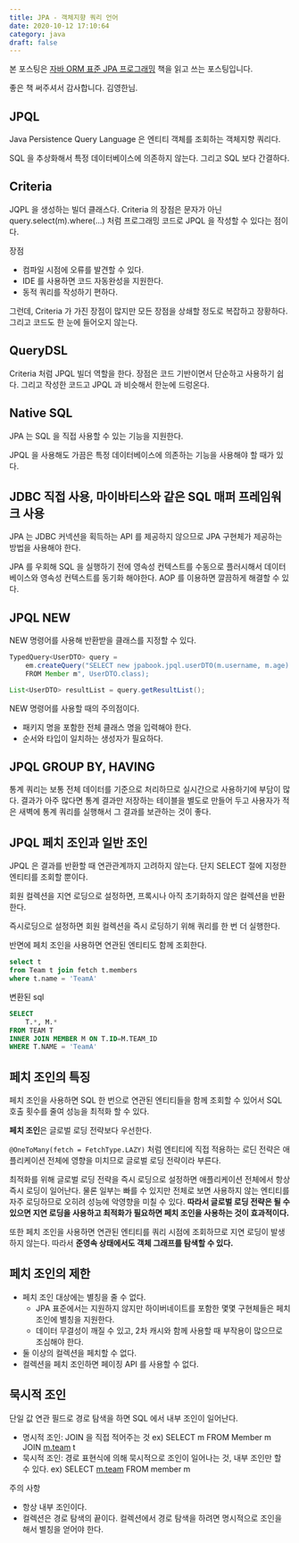 ```yaml
---
title: JPA - 객체지향 쿼리 언어
date: 2020-10-12 17:10:64
category: java
draft: false
---
```


본 포스팅은 [자바 ORM 표준 JPA 프로그래밍](https://www.aladin.co.kr/shop/wproduct.aspx?itemid=62681446) 책을 읽고 쓰는 포스팅입니다.

좋은 책 써주셔서 감사합니다. 김영한님.

## JPQL

Java Persistence Query Language 은 엔티티 객체를 조회하는 객체지향 쿼리다.

SQL 을 추상화해서 특정 데이터베이스에 의존하지 않는다. 그리고 SQL 보다 간결하다.

## Criteria

JQPL 을 생성하는 빌더 클래스다. Criteria 의 장점은 문자가 아닌 query.select(m).where(...) 처럼 프로그래밍 코드로 JPQL 을 작성할 수 있다는 점이다.

장점

- 컴파일 시점에 오류를 발견할 수 있다.
- IDE 를 사용하면 코드 자동완성을 지원한다.
- 동적 쿼리를 작성하기 편하다.

그런데, Criteria 가 가진 장점이 많지만 모든 장점을 상쇄할 정도로 복잡하고 장황하다. 그리고 코드도 한 눈에 들어오지 않는다.

## QueryDSL

Criteria 처럼 JPQL 빌더 역할을 한다. 장점은 코드 기반이면서 단순하고 사용하기 쉽다. 그리고 작성한 코드고 JPQL 과 비슷해서 한눈에 드렁온다.

## Native SQL

JPA 는 SQL 을 직접 사용할 수 있는 기능을 지원한다.

JPQL 을 사용해도 가끔은 특정 데이터베이스에 의존하는 기능을 사용해야 할 때가 있다.

## JDBC 직접 사용, 마이바티스와 같은 SQL 매퍼 프레임워크 사용

JPA 는 JDBC 커넥션을 획득하는 API 를 제공하지 않으므로 JPA 구현체가 제공하는 방법을 사용해야 한다.

JPA 를 우회해 SQL 을 실행하기 전에 영속성 컨텍스트를 수동으로 플러시해서 데이터베이스와 영속성 컨텍스트를 동기화 해야한다. AOP 를 이용하면 깔끔하게 해결할 수 있다.

## JPQL NEW

NEW 명령어를 사용해 반환받을 클래스를 지정할 수 있다.

```java
TypedQuery<UserDTO> query =
	em.createQuery("SELECT new jpabook.jpql.userDTO(m.username, m.age)
	FROM Member m", UserDTO.class);

List<UserDTO> resultList = query.getResultList();
```

NEW 명령어를 사용할 때의 주의점이다.

- 패키지 명을 포함한 전체 클래스 명을 입력해야 한다.
- 순서와 타입이 일치하는 생성자가 필요하다.

## JPQL GROUP BY, HAVING

통계 쿼리는 보통 전체 데이터를 기준으로 처리하므로 실시간으로 사용하기에 부담이 많다. 결과가 아주 많다면 통계 결과만 저장하는 테이블을 별도로 만들어 두고 사용자가 적은 새벽에 통계 쿼리를 실행해서 그 결과를 보관하는 것이 좋다.

## JPQL 페치 조인과 일반 조인

JPQL 은 결과를 반환할 때 연관관계까지 고려하지 않는다. 단지 SELECT 절에 지정한 엔티티를 조회할 뿐이다.

회원 컬렉션을 지연 로딩으로 설정하면, 프록시나 아직 초기화하지 않은 컬렉션을 반환한다.

즉시로딩으로 설정하면 회원 컬렉션을 즉시 로딩하기 위해 쿼리를 한 번 더 실행한다.

반면에 페치 조인을 사용하면 연관된 엔티티도 함께 조회한다.

```sql
select t
from Team t join fetch t.members
where t.name = 'TeamA'
```

변환된 sql

```sql
SELECT
	T.*, M.*
FROM TEAM T
INNER JOIN MEMBER M ON T.ID=M.TEAM_ID
WHERE T.NAME = 'TeamA'
```

## 페치 조인의 특징

페치 조인을 사용하면 SQL 한 번으로 연관된 엔티티들을 함께 조회할 수 있어서 SQL 호출 횟수를 줄여 성능을 최적화 할 수 있다.

**페치 조인**은 글로벌 로딩 전략보다 우선한다.

`@OneToMany(fetch = FetchType.LAZY)` 처럼 엔티티에 직접 적용하는 로딘 전략은 애플리케이션 전체에 영향을 미치므로 글로벌 로딩 전략이라 부른다.

최적화를 위해 글로벌 로딩 전략을 즉시 로딩으로 설정하면 애플리케이션 전체에서 항상 즉시 로딩이 일어난다. 물론 일부는 빠를 수 있지만 전체로 보면 사용하지 않는 엔티티를 자주 로딩하므로 오히려 성능에 악영향을 미칠 수 있다. **따라서 글로벌 로딩 전략은 될 수 있으면 지연 로딩을 사용하고 최적화가 필요하면 페치 조인을 사용하는 것이 효과적이다.**

또한 페치 조인을 사용하면 연관된 엔티티를 쿼리 시점에 조회하므로 지연 로딩이 발생하지 않는다. 따라서 **준영속 상태에서도 객체 그래프를 탐색할 수 있다.**

## 페치 조인의 제한

- 페치 조인 대상에는 별칭을 줄 수 없다.
  - JPA 표준에서는 지원하지 않지만 하이버네이트를 포함한 몇몇 구현체들은 페치 조인에 별칭을 지원한다.
  - 데이터 무결성이 깨질 수 있고, 2차 캐시와 함께 사용할 때 부작용이 많으므로 조심해야 한다.
- 둘 이상의 컬렉션을 페치할 수 없다.
- 컬렉션을 페치 조인하면 페이징 API 를 사용할 수 없다.

## 묵시적 조인

단일 값 연관 필드로 경로 탐색을 하면 SQL 에서 내부 조인이 일어난다.

- 명시적 조인: JOIN 을 직접 적어주는 것
  ex) SELECT m FROM Member m JOIN [m.team](http://m.team) t
- 묵시적 조인: 경로 표현식에 의해 묵시적으로 조인이 일어나는 것, 내부 조인만 할 수 있다.
  ex) SELECT [m.team](http://m.team) FROM member m

주의 사항

- 항상 내부 조인이다.
- 컬렉션은 경로 탐색의 끝이다. 컬렉션에서 경로 탐색을 하려면 명시적으로 조인을 해서 별칭을 얻어야 한다.
